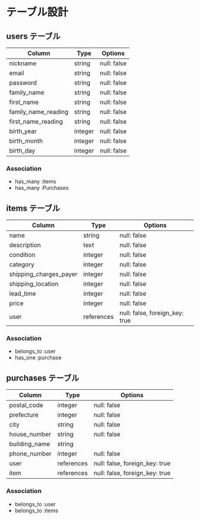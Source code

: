 # テーブル設計

## users テーブル

| Column              | Type    | Options     |
| ------------------- | ------- | ----------- |
| nickname            | string  | null: false |
| email               | string  | null: false |
| password            | string  | null: false |
| family_name         | string  | null: false |
| first_name          | string  | null: false |
| family_name_reading | string  | null: false |
| first_name_reading  | string  | null: false |
| birth_year          | integer | null: false |
| birth_month         | integer | null: false |
| birth_day           | integer | null: false |

### Association

- has_many :items
- has_many :Purchases

## items テーブル

| Column                 | Type       | Options                        |
| ---------------------- | ---------- | ------------------------------ |
| name                   | string     | null: false                    |
| description            | text       | null: false                    |
| condition              | integer    | null: false                    |
| category               | integer    | null: false                    |
| shipping_charges_payer | integer    | null: false                    |
| shipping_location      | integer    | null: false                    |
| lead_time              | integer    | null: false                    |
| price                  | integer    | null: false                    |
| user                   | references | null: false, foreign_key: true |

### Association

- belongs_to :user
- has_one :purchase

## purchases テーブル

| Column        | Type       | Options                        |
| ------------- | ---------- | ------------------------------ |
| postal_code   | integer    | null: false                    |
| prefecture    | integer    | null: false                    |
| city          | string     | null: false                    |
| house_number  | string     | null: false                    |
| building_name | string     |                                |
| phone_number  | integer    | null: false                    |
| user          | references | null: false, foreign_key: true |
| item          | references | null: false, foreign_key: true |

### Association

- belongs_to :user
- belongs_to :items